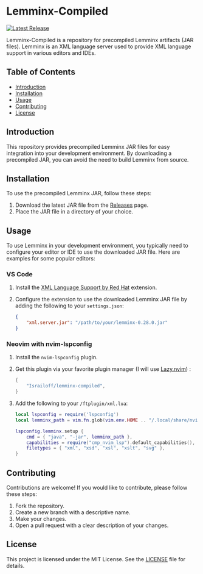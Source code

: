 # Lemminx-Compiled

[![Latest Release](https://img.shields.io/github/v/release/yourusername/lemminx-compiled)](https://github.com/yourusername/lemminx-compiled/releases/latest)

Lemminx-Compiled is a repository for precompiled Lemminx artifacts (JAR files). Lemminx is an XML language server used to provide XML language support in various editors and IDEs.

## Table of Contents

- [Introduction](#introduction)
- [Installation](#installation)
- [Usage](#usage)
- [Contributing](#contributing)
- [License](#license)

## Introduction

This repository provides precompiled Lemminx JAR files for easy integration into your development environment. By downloading a precompiled JAR, you can avoid the need to build Lemminx from source.

## Installation

To use the precompiled Lemminx JAR, follow these steps:

1. Download the latest JAR file from the [Releases](https://github.com/yourusername/lemminx-compiled/releases) page.
2. Place the JAR file in a directory of your choice.

## Usage

To use Lemminx in your development environment, you typically need to configure your editor or IDE to use the downloaded JAR file. Here are examples for some popular editors:

### VS Code

1. Install the [XML Language Support by Red Hat](https://marketplace.visualstudio.com/items?itemName=redhat.vscode-xml) extension.
2. Configure the extension to use the downloaded Lemminx JAR file by adding the following to your `settings.json`:

    ```json
    {
        "xml.server.jar": "/path/to/your/lemminx-0.28.0.jar"
    }
    ```

### Neovim with nvim-lspconfig

1. Install the `nvim-lspconfig` plugin.
2. Get this plugin via your favorite plugin manager (I will use [Lazy.nvim](https://github.com/folke/lazy.nvim)) :
   ```lua
   {
       "Israiloff/lemminx-compiled",
   }
   ```
3. Add the following to your `/ftplugin/xml.lua`:

    ```lua
    local lspconfig = require('lspconfig')
    local lemminx_path = vim.fn.glob(vim.env.HOME .. "/.local/share/nvim/lazy/lemminx-compiled/org.eclipse.lemminx-uber.jar")

    lspconfig.lemminx.setup {
        cmd = { "java", "-jar", lemminx_path },
        capabilities = require("cmp_nvim_lsp").default_capabilities(),
        filetypes = { "xml", "xsd", "xsl", "xslt", "svg" },
    }
    ```

## Contributing

Contributions are welcome! If you would like to contribute, please follow these steps:

1. Fork the repository.
2. Create a new branch with a descriptive name.
3. Make your changes.
4. Open a pull request with a clear description of your changes.

## License

This project is licensed under the MIT License. See the [LICENSE](LICENSE) file for details.
